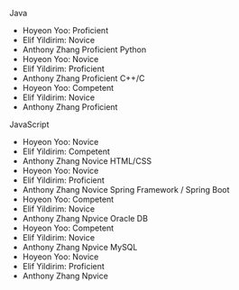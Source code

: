 Java
- Hoyeon Yoo: Proficient
- Elif Yildirim: Novice
- Anthony Zhang Proficient
Python
- Hoyeon Yoo: Novice
- Elif Yildirim: Proficient
- Anthony Zhang Proficient
C++/C
- Hoyeon Yoo: Competent
- Elif Yildirim: Novice
- Anthony Zhang Proficient
  
JavaScript
 - Hoyeon Yoo: Novice
 - Elif Yildirim: Competent
 - Anthony Zhang Novice
HTML/CSS
- Hoyeon Yoo: Novice
- Elif Yildirim: Proficient
- Anthony Zhang Novice
Spring Framework / Spring Boot
- Hoyeon Yoo: Competent
- Elif Yildirim: Novice
- Anthony Zhang Npvice
Oracle DB
- Hoyeon Yoo: Competent
- Elif Yildirim: Novice
- Anthony Zhang Npvice
MySQL
- Hoyeon Yoo: Novice
- Elif Yildirim: Proficient
- Anthony Zhang Npvice
